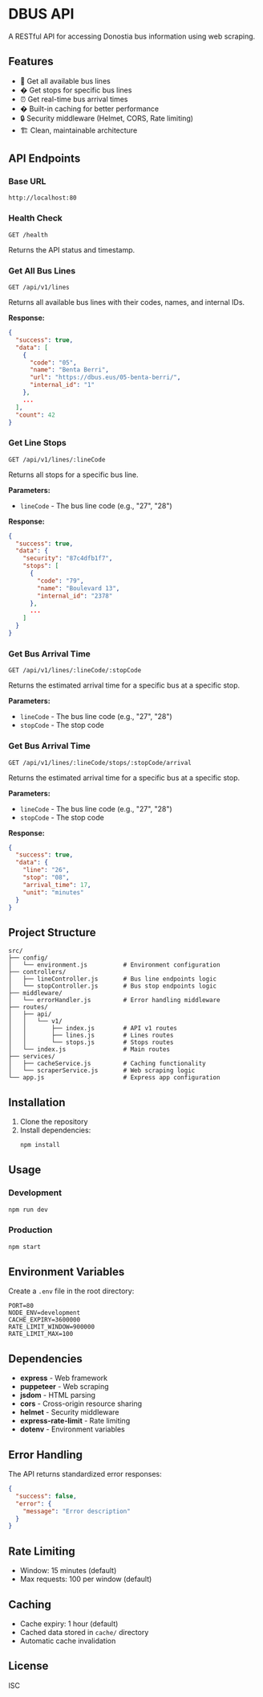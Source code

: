 # DBUS API

A RESTful API for accessing Donostia bus information using web scraping.

## Features

- 🚌 Get all available bus lines
- � Get stops for specific bus lines
- ⏰ Get real-time bus arrival times
- � Built-in caching for better performance
- 🔒 Security middleware (Helmet, CORS, Rate limiting)
- 🏗️ Clean, maintainable architecture

## API Endpoints

### Base URL
```
http://localhost:80
```

### Health Check
```http
GET /health
```

Returns the API status and timestamp.

### Get All Bus Lines
```http
GET /api/v1/lines
```

Returns all available bus lines with their codes, names, and internal IDs.

**Response:**
```json
{
  "success": true,
  "data": [
    {
      "code": "05",
      "name": "Benta Berri",
      "url": "https://dbus.eus/05-benta-berri/",
      "internal_id": "1"
    },
    ...
  ],
  "count": 42
}
```

### Get Line Stops
```http
GET /api/v1/lines/:lineCode
```

Returns all stops for a specific bus line.

**Parameters:**
- `lineCode` - The bus line code (e.g., "27", "28")

**Response:**
```json
{
  "success": true,
  "data": {
    "security": "87c4dfb1f7",
    "stops": [
      {
        "code": "79",
        "name": "Boulevard 13",
        "internal_id": "2378"
      },
      ...
    ]
  }
}
```

### Get Bus Arrival Time
```http
GET /api/v1/lines/:lineCode/:stopCode
```

Returns the estimated arrival time for a specific bus at a specific stop.

**Parameters:**
- `lineCode` - The bus line code (e.g., "27", "28")
- `stopCode` - The stop code

### Get Bus Arrival Time
```http
GET /api/v1/lines/:lineCode/stops/:stopCode/arrival
```

Returns the estimated arrival time for a specific bus at a specific stop.

**Parameters:**
- `lineCode` - The bus line code (e.g., "27", "28")
- `stopCode` - The stop code

**Response:**
```json
{
  "success": true,
  "data": {
    "line": "26",
    "stop": "08",
    "arrival_time": 17,
    "unit": "minutes"
  }
}
```

## Project Structure

```
src/
├── config/
│   └── environment.js          # Environment configuration
├── controllers/
│   ├── lineController.js       # Bus line endpoints logic
│   └── stopController.js       # Bus stop endpoints logic
├── middleware/
│   └── errorHandler.js         # Error handling middleware
├── routes/
│   ├── api/
│   │   └── v1/
│   │       ├── index.js        # API v1 routes
│   │       ├── lines.js        # Lines routes
│   │       └── stops.js        # Stops routes
│   └── index.js                # Main routes
├── services/
│   ├── cacheService.js         # Caching functionality
│   └── scraperService.js       # Web scraping logic
└── app.js                      # Express app configuration
```

## Installation

1. Clone the repository
2. Install dependencies:
   ```bash
   npm install
   ```

## Usage

### Development
```bash
npm run dev
```

### Production
```bash
npm start
```

## Environment Variables

Create a `.env` file in the root directory:

```env
PORT=80
NODE_ENV=development
CACHE_EXPIRY=3600000
RATE_LIMIT_WINDOW=900000
RATE_LIMIT_MAX=100
```

## Dependencies

- **express** - Web framework
- **puppeteer** - Web scraping
- **jsdom** - HTML parsing
- **cors** - Cross-origin resource sharing
- **helmet** - Security middleware
- **express-rate-limit** - Rate limiting
- **dotenv** - Environment variables

## Error Handling

The API returns standardized error responses:

```json
{
  "success": false,
  "error": {
    "message": "Error description"
  }
}
```

## Rate Limiting

- Window: 15 minutes (default)
- Max requests: 100 per window (default)

## Caching

- Cache expiry: 1 hour (default)
- Cached data stored in `cache/` directory
- Automatic cache invalidation

## License

ISC